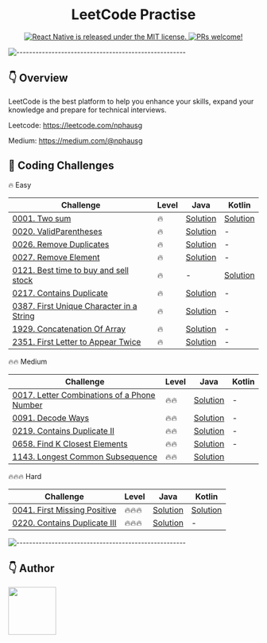 <h1 align="center"> LeetCode Practise </h1>

<p align="center">
  <a href="https://github.com/facebook/react-native/blob/HEAD/LICENSE">
    <img src="https://img.shields.io/badge/license-MIT-blue.svg" alt="React Native is released under the MIT license." />
  </a>
  <a href="https://reactnative.dev/docs/contributing">
    <img src="https://img.shields.io/badge/PRs-welcome-brightgreen.svg" alt="PRs welcome!" />
  </a>
</p>

![-----------------------------------------------------](https://raw.githubusercontent.com/andreasbm/readme/master/assets/lines/colored.png)

## 👇 Overview

LeetCode is the best platform to help you enhance your skills, expand your knowledge and prepare for technical
interviews.

Leetcode: https://leetcode.com/nphausg

Medium: https://medium.com/@nphausg

## 💎 Coding Challenges

🔥 Easy

| Challenge                                                                                             | Level | Java                                                              | Kotlin                                                       |
|-------------------------------------------------------------------------------------------------------|-------|-------------------------------------------------------------------|--------------------------------------------------------------|
| [0001. Two sum](https://leetcode.com/problems/two-sum)                                                | 🔥    | [Solution](src/com/nphausg/leetcode/easy/TwoSumJava.java)         | [Solution](src/com/nphausg/leetcode/easy/TwoSum.kt)          |
| [0020. ValidParentheses](https://leetcode.com/problems/valid-parentheses)                             | 🔥    | [Solution](src/com/nphausg/leetcode/easy/ValidParentheses.java)   | -                                                            |
| [0026. Remove Duplicates](https://leetcode.com/problems/remove-duplicates-from-sorted-array)          | 🔥    | [Solution](src/com/nphausg/leetcode/easy/RemoveDuplicates.java)   | -                                                            |
| [0027. Remove Element](https://leetcode.com/problems/remove-element)                                  | 🔥    | [Solution](src/com/nphausg/leetcode/easy/RemoveElement.java)      | -                                                            |
| [0121. Best time to buy and sell stock](https://leetcode.com/problems/best-time-to-buy-and-sell-stock) | 🔥    | -                                                                 | [Solution](src/com/nphausg/leetcode/easy/BuyAndSellStock.kt) |
| [0217. Contains Duplicate](https://leetcode.com/problems/contains-duplicate)                          | 🔥    | [Solution](src/com/nphausg/leetcode/easy/ContainsDuplicate.java)  | -                                                            |
| [0387. First Unique Character in a String](https://leetcode.com/problems/first-unique-character-in-a-string)      | 🔥    | [Solution](src/com/nphausg/leetcode/easy/FirstUniqueCharacterInAString.java)                 | -                                                            |
| [1929. Concatenation Of Array](https://leetcode.com/problems/concatenation-of-array)                  | 🔥    | [Solution](src/com/nphausg/leetcode/easy/ConcatenationArray.java) | -                                                            |
| [2351. First Letter to Appear Twice](https://leetcode.com/problems/first-letter-to-appear-twice)                   | 🔥    | [Solution](src/com/nphausg/leetcode/easy/FirstLetterToAppearTwice.java) | -                                                            |

🔥🔥 Medium

| Challenge                                                                                                          | Level | Java                                                                      | Kotlin |
|--------------------------------------------------------------------------------------------------------------------|-------|---------------------------------------------------------------------------|--------|
| [0017. Letter Combinations of a Phone Number](https://leetcode.com/problems/letter-combinations-of-a-phone-number) | 🔥🔥  | [Solution](src/com/nphausg/leetcode/medium/LetterCombinations.java)       | -      |
| [0091. Decode Ways ](https://leetcode.com/problems/decode-ways)                                                    | 🔥🔥  | [Solution](src/com/nphausg/leetcode/medium/DecodeWays.java)               | -      |
| [0219. Contains Duplicate II](https://leetcode.com/problems/contains-duplicate-ii)                                 | 🔥🔥  | [Solution](src/com/nphausg/leetcode/easy/ContainsDuplicate2.java)         | -      |
| [0658. Find K Closest Elements](https://leetcode.com/problems/find-k-closest-elements)                             | 🔥🔥  | [Solution](src/com/nphausg/leetcode/medium/FindClosestElements.java)      | -      |
| [1143. Longest Common Subsequence](https://leetcode.com/problems/longest-common-subsequence)                       | 🔥🔥  | [Solution](src/com/nphausg/leetcode/medium/LongestCommonSubsequence.java) |

🔥🔥🔥 Hard

| Challenge                                                                            | Level  | Java                                                                | Kotlin                                                            |
|--------------------------------------------------------------------------------------|--------|---------------------------------------------------------------------|-------------------------------------------------------------------|
| [0041. First Missing Positive](https://leetcode.com/problems/first-missing-positive) | 🔥🔥🔥 | [Solution](src/com/nphausg/leetcode/hard/FirstMissingPositive.java) | [Solution](src/com/nphausg/leetcode/hard/FirstMissingPositive.kt) |
| [0220. Contains Duplicate III](https://leetcode.com/problems/contains-duplicate-iii) | 🔥🔥🔥 | [Solution](src/com/nphausg/leetcode/hard/ContainsDuplicate3.java)   | -                                                                 |

![-----------------------------------------------------](https://raw.githubusercontent.com/andreasbm/readme/master/assets/lines/colored.png)

## 👇 Author

<p>
    <a href="https://nphausg.medium.com/" target="_blank">
    <img src="https://avatars2.githubusercontent.com/u/13111806?s=400&u=f09b6160dbbe2b7eeae0aeb0ab4efac0caad57d7&v=4" width="96" height="96" alt="">
    </a>
</p>
